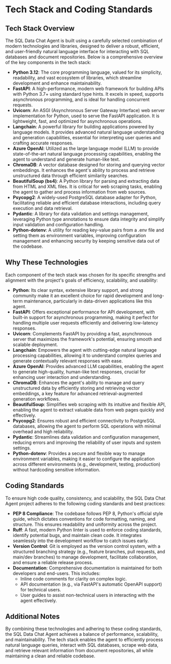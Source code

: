 # Tech Stack and Coding Standards

## Tech Stack Overview

The SQL Data Chat Agent is built using a carefully selected combination of modern technologies and libraries, designed to deliver a robust, efficient, and user-friendly natural language interface for interacting with SQL databases and document repositories. Below is a comprehensive overview of the key components in the tech stack:

- **Python 3.12**: The core programming language, valued for its simplicity, readability, and vast ecosystem of libraries, which streamline development and enhance maintainability.
- **FastAPI**: A high-performance, modern web framework for building APIs with Python 3.7+ using standard type hints. It excels in speed, supports asynchronous programming, and is ideal for handling concurrent requests.
- **Uvicorn**: An ASGI (Asynchronous Server Gateway Interface) web server implementation for Python, used to serve the FastAPI application. It is lightweight, fast, and optimized for asynchronous operations.
- **Langchain**: A powerful library for building applications powered by language models. It provides advanced natural language understanding and generation capabilities, essential for interpreting user queries and crafting accurate responses.
- **Azure OpenAI**: Utilized as the large language model (LLM) to provide state-of-the-art natural language processing capabilities, enabling the agent to understand and generate human-like text.
- **ChromaDB**: A vector database designed for storing and querying vector embeddings. It enhances the agent's ability to process and retrieve unstructured data through efficient similarity searches.
- **BeautifulSoup (bs4)**: A Python library for parsing and extracting data from HTML and XML files. It is critical for web scraping tasks, enabling the agent to gather and process information from web sources.
- **Psycopg2**: A widely-used PostgreSQL database adapter for Python, facilitating reliable and efficient database interactions, including query execution and data retrieval.
- **Pydantic**: A library for data validation and settings management, leveraging Python type annotations to ensure data integrity and simplify input validation and configuration handling.
- **Python-dotenv**: A utility for reading key-value pairs from a .env file and setting them as environment variables, improving configuration management and enhancing security by keeping sensitive data out of the codebase.

## Why These Technologies

Each component of the tech stack was chosen for its specific strengths and alignment with the project's goals of efficiency, scalability, and usability:

- **Python**: Its clear syntax, extensive library support, and strong community make it an excellent choice for rapid development and long-term maintenance, particularly in data-driven applications like this agent.
- **FastAPI**: Offers exceptional performance for API development, with built-in support for asynchronous programming, making it perfect for handling multiple user requests efficiently and delivering low-latency responses.
- **Uvicorn**: Complements FastAPI by providing a fast, asynchronous server that maximizes the framework's potential, ensuring smooth and scalable deployment.
- **Langchain**: Empowers the agent with cutting-edge natural language processing capabilities, allowing it to understand complex queries and generate contextually relevant responses with ease.
- **Azure OpenAI**: Provides advanced LLM capabilities, enabling the agent to generate high-quality, human-like text responses, crucial for enhancing user interaction and understanding.
- **ChromaDB**: Enhances the agent's ability to manage and query unstructured data by efficiently storing and retrieving vector embeddings, a key feature for advanced retrieval-augmented generation workflows.
- **BeautifulSoup**: Simplifies web scraping with its intuitive and flexible API, enabling the agent to extract valuable data from web pages quickly and effectively.
- **Psycopg2**: Ensures robust and efficient connectivity to PostgreSQL databases, allowing the agent to perform SQL operations with minimal overhead and high reliability.
- **Pydantic**: Streamlines data validation and configuration management, reducing errors and improving the reliability of user inputs and system settings.
- **Python-dotenv**: Provides a secure and flexible way to manage environment variables, making it easier to configure the application across different environments (e.g., development, testing, production) without hardcoding sensitive information.

## Coding Standards

To ensure high code quality, consistency, and scalability, the SQL Data Chat Agent project adheres to the following coding standards and best practices:

- **PEP 8 Compliance**: The codebase follows PEP 8, Python's official style guide, which dictates conventions for code formatting, naming, and structure. This ensures readability and uniformity across the project.
- **Ruff**: A fast, modern Python linter is used to enforce coding standards, identify potential bugs, and maintain clean code. It integrates seamlessly into the development workflow to catch issues early.
- **Version Control**: Git is employed as the version control system, with a structured branching strategy (e.g., feature branches, pull requests, and main/dev branches) to manage development, facilitate collaboration, and ensure a reliable release process.
- **Documentation**: Comprehensive documentation is maintained for both developers and end-users. This includes:
  - Inline code comments for clarity on complex logic.
  - API documentation (e.g., via FastAPI's automatic OpenAPI support) for technical users.
  - User guides to assist non-technical users in interacting with the agent effectively.

## Additional Notes

By combining these technologies and adhering to these coding standards, the SQL Data Chat Agent achieves a balance of performance, scalability, and maintainability. The tech stack enables the agent to efficiently process natural language queries, interact with SQL databases, scrape web data, and retrieve relevant information from document repositories, all while maintaining a clean and reliable codebase.

